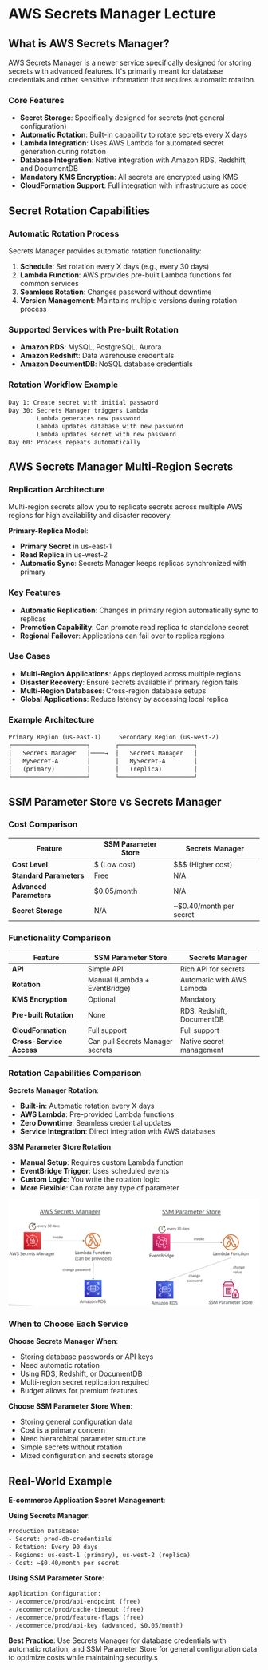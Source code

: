 # AWS Secrets Manager Lecture

## What is AWS Secrets Manager?

AWS Secrets Manager is a newer service specifically designed for storing secrets with advanced features. It's primarily meant for database credentials and other sensitive information that requires automatic rotation.

### Core Features
- **Secret Storage**: Specifically designed for secrets (not general configuration)
- **Automatic Rotation**: Built-in capability to rotate secrets every X days
- **Lambda Integration**: Uses AWS Lambda for automated secret generation during rotation
- **Database Integration**: Native integration with Amazon RDS, Redshift, and DocumentDB
- **Mandatory KMS Encryption**: All secrets are encrypted using KMS
- **CloudFormation Support**: Full integration with infrastructure as code

## Secret Rotation Capabilities

### Automatic Rotation Process
Secrets Manager provides automatic rotation functionality:
1. **Schedule**: Set rotation every X days (e.g., every 30 days)
2. **Lambda Function**: AWS provides pre-built Lambda functions for common services
3. **Seamless Rotation**: Changes password without downtime
4. **Version Management**: Maintains multiple versions during rotation process

### Supported Services with Pre-built Rotation
- **Amazon RDS**: MySQL, PostgreSQL, Aurora
- **Amazon Redshift**: Data warehouse credentials
- **Amazon DocumentDB**: NoSQL database credentials

### Rotation Workflow Example
```
Day 1: Create secret with initial password
Day 30: Secrets Manager triggers Lambda
        Lambda generates new password
        Lambda updates database with new password
        Lambda updates secret with new password
Day 60: Process repeats automatically
```

## AWS Secrets Manager Multi-Region Secrets

### Replication Architecture
Multi-region secrets allow you to replicate secrets across multiple AWS regions for high availability and disaster recovery.

**Primary-Replica Model**:
- **Primary Secret** in us-east-1
- **Read Replica** in us-west-2
- **Automatic Sync**: Secrets Manager keeps replicas synchronized with primary

### Key Features
- **Automatic Replication**: Changes in primary region automatically sync to replicas
- **Promotion Capability**: Can promote read replica to standalone secret
- **Regional Failover**: Applications can fail over to replica regions

### Use Cases
- **Multi-Region Applications**: Apps deployed across multiple regions
- **Disaster Recovery**: Ensure secrets available if primary region fails
- **Multi-Region Databases**: Cross-region database setups
- **Global Applications**: Reduce latency by accessing local replica

### Example Architecture
```
Primary Region (us-east-1)     Secondary Region (us-west-2)
┌─────────────────────┐       ┌─────────────────────┐
│   Secrets Manager   │────→  │   Secrets Manager   │
│   MySecret-A        │       │   MySecret-A        │
│   (primary)         │       │   (replica)         │
└─────────────────────┘       └─────────────────────┘
```

## SSM Parameter Store vs Secrets Manager

### Cost Comparison
| Feature | SSM Parameter Store | Secrets Manager |
|---------|-------------------|-----------------|
| **Cost Level** | $ (Low cost) | $$$ (Higher cost) |
| **Standard Parameters** | Free | N/A |
| **Advanced Parameters** | $0.05/month | N/A |
| **Secret Storage** | N/A | ~$0.40/month per secret |

### Functionality Comparison
| Feature | SSM Parameter Store | Secrets Manager |
|---------|-------------------|-----------------|
| **API** | Simple API | Rich API for secrets |
| **Rotation** | Manual (Lambda + EventBridge) | Automatic with AWS Lambda |
| **KMS Encryption** | Optional | Mandatory |
| **Pre-built Rotation** | None | RDS, Redshift, DocumentDB |
| **CloudFormation** | Full support | Full support |
| **Cross-Service Access** | Can pull Secrets Manager secrets | Native secret management |

### Rotation Capabilities Comparison

**Secrets Manager Rotation**:
- **Built-in**: Automatic rotation every X days
- **AWS Lambda**: Pre-provided Lambda functions
- **Zero Downtime**: Seamless credential updates
- **Service Integration**: Direct integration with AWS databases

**SSM Parameter Store Rotation**:
- **Manual Setup**: Requires custom Lambda function
- **EventBridge Trigger**: Uses scheduled events
- **Custom Logic**: You write the rotation logic
- **More Flexible**: Can rotate any type of parameter

![](./resource/image_12.png)

### When to Choose Each Service

**Choose Secrets Manager When**:
- Storing database passwords or API keys
- Need automatic rotation
- Using RDS, Redshift, or DocumentDB
- Multi-region secret replication required
- Budget allows for premium features

**Choose SSM Parameter Store When**:
- Storing general configuration data
- Cost is a primary concern
- Need hierarchical parameter structure
- Simple secrets without rotation
- Mixed configuration and secrets storage

## Real-World Example

**E-commerce Application Secret Management**:

**Using Secrets Manager**:
```
Production Database:
- Secret: prod-db-credentials
- Rotation: Every 90 days
- Regions: us-east-1 (primary), us-west-2 (replica)
- Cost: ~$0.40/month per secret
```

**Using SSM Parameter Store**:
```
Application Configuration:
- /ecommerce/prod/api-endpoint (free)
- /ecommerce/prod/cache-timeout (free)
- /ecommerce/prod/feature-flags (free)
- /ecommerce/prod/api-key (advanced, $0.05/month)
```

**Best Practice**: Use Secrets Manager for database credentials with automatic rotation, and SSM Parameter Store for general configuration data to optimize costs while maintaining security.s